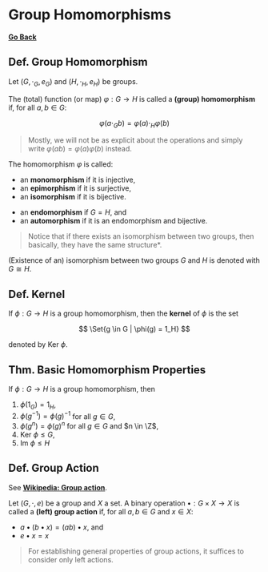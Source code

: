 # Group Homomorphisms

[**Go Back**](../00-index.md)

## Def. Group Homomorphism

Let $(G, \cdot_G, e_G)$ and $(H, \cdot_H, e_H)$ be groups.

The (total) function (or map) $\varphi: G \to H$ is called a **(group) homomorphism** if, for all $a, b \in G$:

$$\varphi(a \cdot_G b) = \varphi(a) \cdot_H \varphi(b)$$

> Mostly, we will not be as explicit about the operations and simply write $\varphi(ab)=\varphi(a)\varphi(b)$ instead.

The homomorphism $\varphi$ is called:

* an **monomorphism** if it is injective,
* an **epimorphism** if it is surjective,
* an **isomorphism** if it is bijective.

<!--  -->

* an **endomorphism** if $G=H$, and
* an **automorphism** if it is an endomorphism and bijective.

> Notice that if there exists an isomorphism between two groups, then basically, they have the  same structure*.

(Existence of an) isomorphism between two groups $G$ and $H$ is denoted with $G \cong H$.

## Def. Kernel

If $\phi: G \to H$ is a group homomorphism, then the **kernel** of $\phi$ is the set

$$
\Set{g \in G | \phi(g) = 1_H}
$$

denoted by $\text{Ker }\phi$.

## Thm. Basic Homomorphism Properties

If $\phi: G \to H$ is a group homomorphism, then

1. $\phi(1_G) = 1_H$,
2. $\phi(g^{-1}) = \phi(g)^{-1}$ for all $g \in G$,
3. $\phi(g^n) = \phi(g)^n$ for all $g \in G$ and $n \in \Z$,
4. $\text{Ker }\phi \leq G$,
5. $\text{Im }\phi \leq H$

## Def. Group Action

See [**Wikipedia: Group action**](https://en.wikipedia.org/wiki/Group_action).

Let $(G, \cdot, e)$ be a group and $X$ a set. A binary operation $\bullet: G \times X \to X$ is called a **(left) group action** if, for all $a,b \in G$ and $x \in X$:

* $a \bullet (b \bullet x) = (a b) \bullet x$, and
* $e \bullet x = x$

> For establishing general properties of group actions, it suffices to consider only left actions.
